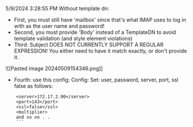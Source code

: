 5/9/2024 3:28:55 PM
Without template dn:

 * First, you must still have 'mailbox' since that's what IMAP uses to log in with as the user name and password!
 * Second, you must provide 'Body' instead of a TemplateDN to avoid template validation (and <shortcut/> style element violations)
 * Third: Subject DOES NOT CURRENTLY SUPPORT A REGULAR EXPRESSION!  You either need to have it match exactly, or don't provide it.
 

![[Pasted image 20240509154346.png]]



* Fourth: use this config:
Config:
Set: user, password, server, port, ssl false as follows:
```
	<server>172.17.2.90</server>
	<port>143</port>                
	<ssl>false</ssl>
	<multiplier>
	and so on . .
	```